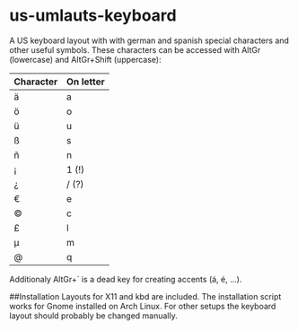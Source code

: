# us-umlauts-keyboard
A US keyboard layout with with german and spanish special characters and other useful symbols. These characters can be accessed with AltGr (lowercase) and AltGr+Shift (uppercase):

| Character | On letter |
| --------- | --------- |
| ä | a |
| ö | o |
| ü | u |
| ß | s |
| ñ | n |
| ¡ | 1 (!) |
| ¿ | / (?) |
| € | e |
| © | c |
| £ | l |
| μ | m |
| @ | q |
Additionaly AltGr+` is a dead key for creating accents (á, é, ...).

##Installation
Layouts for X11 and kbd are included. The installation script works for Gnome installed on Arch Linux. For other setups the keyboard layout should probably be changed manually.
